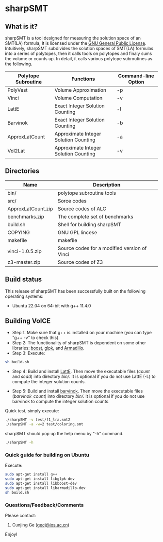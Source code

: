 # sharpSMT

## What is it?
sharpSMT is a tool designed for measuring the solution space of an SMT(LA) formula,
It is licensed under the [GNU General Public License](COPYING).
Intuitively, sharpSMT subdivides the solution spaces of SMT(LA) formulas into a series of polytopes,
then it calls tools on polytopes and finaly sums the volume or counts up.
In detail, it calls various polytope subroutines as the following.

| Polytope Subroutine | Functions | Command-line Option |
|  ------------- | ------------- | ------------- |
| PolyVest | Volume Approximation | -p |
| Vinci | Volume Computation | -v |
| LattE | Exact Integer Solution Counting | -l |
| Barvinok | Exact Integer Solution Counting | -b |
| ApproxLatCount | Approximate Integer Solution Counting | -a |
| Vol2Lat | Approximate Integer Solution Counting | -v |


## Directories
| Name           | Description   |
|  ------------- | ------------- |
| bin/ | polytope subroutine tools |
| src/ | Sorce codes |
| ApproxLatCount.zip | Source codes of ALC |
| benchmarks.zip | The complete set of benchmarks |
| build.sh | Shell for building sharpSMT |
| COPYING | GNU GPL lincese |
| makefile | makefile |
| vinci-1.0.5.zip | Source codes for a modified version of Vinci |
| z3-master.zip | Source codes of Z3 |

## Build status
This release of sharpSMT has been successfully built on the following operating systems:
* Ubuntu 22.04 on 64-bit with g++ 11.4.0

## Building VolCE
* Step 1: Make sure that g++ is installed on your machine (you can type "g++ -v" to check this).
* Step 2: The functionality of sharpSMT is dependent on some other libraries: [boost](http://www.boost.org/), [glpk](http://www.gnu.org/software/glpk/), and [Armadillo](http://arma.sourceforge.net/).
* Step 3: Execute:
```bash
sh build.sh
```
* Step 4: Build and install [LattE](https://www.math.ucdavis.edu/~latte/). Then move the executable files (*count* and *scdd*) into directory *bin/*. It is optional if you do not use LattE (-L) to compute the integer solution counts.

* Step 5: Build and install [barvinok](https://barvinok.sourceforge.io/). Then move the executable files (*barvinok_count*) into directory *bin/*. It is optional if you do not use barvinok to compute the integer solution counts.

Quick test, simply execute:
```bash
./sharpSMT -v test/f1_lra.smt2
./sharpSMT -a -w=2 test/coloring.smt
```

sharpSMT should pop up the help menu by "-h" command.
```bash
./sharpSMT -h
```


### Quick guide for building on Ubuntu

Execute:

```bash
sudo apt-get install g++
sudo apt-get install libglpk-dev
sudo apt-get install libboost-dev
sudo apt-get install libarmadillo-dev
sh build.sh
```


### Questions/Feedback/Comments ###
Please contact:

  1. Cunjing Ge ([gecj@ios.ac.cn](mailto:gecunjing@nju.edu.cn))


Enjoy!



